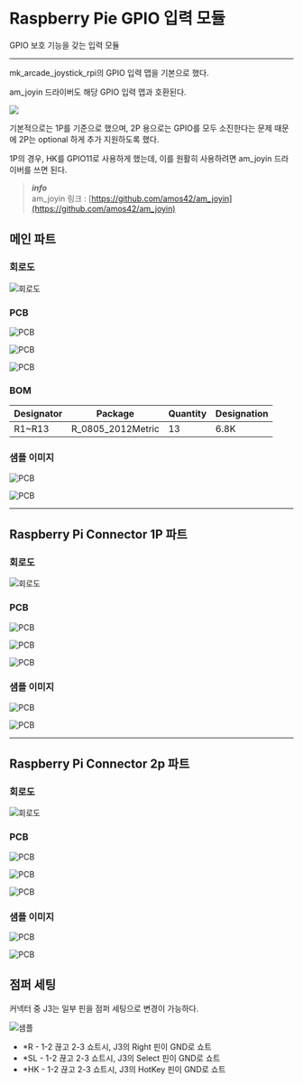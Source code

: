 # Raspberry Pie GPIO 입력 모듈

GPIO 보호 기능을 갖는 입력 모듈

---
mk_arcade_joystick_rpi의 GPIO 입력 맵을 기본으로 했다.

am_joyin 드라이버도 해당 GPIO 입력 맵과 호환된다.

![](images/mk_joystick_arcade_gpio.png)

기본적으로는 1P를 기준으로 했으며, 2P 용으로는 GPIO를 모두 소진한다는 문제 때문에 2P는 optional 하게 추가 지원하도록 했다.

1P의 경우, HK를 GPIO11로 사용하게 했는데, 이를 원활히 사용하려면 am_joyin 드라이버를 쓰면 된다.

> ***info***  
am_joyin 링크 : [https://github.com/amos42/am_joyin](https://github.com/amos42/am_joyin)



## 메인 파트

### 회로도

![회로도](joystick_gpio_input_main_part/images/joystick_gpio_input_main_part_sch.png)


### PCB

![PCB](joystick_gpio_input_main_part/images/joystick_gpio_input_main_part_pcb.png)

![PCB](joystick_gpio_input_main_part/images/joystick_gpio_input_main_part_pcb_image_f.jpg)

![PCB](joystick_gpio_input_main_part/images/joystick_gpio_input_main_part_pcb_image_b.jpg)


### BOM

| Designator | Package           | Quantity | Designation |
|------------|-------------------|----------|-------------|
| R1~R13     | R_0805_2012Metric | 13       | 6.8K        |

### 샘플 이미지

![PCB](joystick_gpio_input_main_part/images/joystick_gpio_input_main_part_sample_image_1.jpg)

![PCB](joystick_gpio_input_main_part/images/joystick_gpio_input_main_part_sample_image_2.jpg)

---

## Raspberry Pi Connector 1P 파트

### 회로도

![회로도](joystick_gpio_input_1p_rasp_part/images/joystick_gpio_input_1p_rasp_part_sch.png)


### PCB

![PCB](joystick_gpio_input_1p_rasp_part/images/joystick_gpio_input_1p_rasp_part_pcb.png)

![PCB](joystick_gpio_input_1p_rasp_part/images/joystick_gpio_input_1p_rasp_part_pcb_image_f.jpg)

![PCB](joystick_gpio_input_1p_rasp_part/images/joystick_gpio_input_1p_rasp_part_pcb_image_b.jpg)


### 샘플 이미지

![PCB](joystick_gpio_input_1p_rasp_part/images/joystick_gpio_input_1p_rasp_part_sample_image_1.jpg)

![PCB](joystick_gpio_input_1p_rasp_part/images/joystick_gpio_input_1p_rasp_part_sample_image_2.jpg)

---

## Raspberry Pi Connector 2p 파트

### 회로도

![회로도](joystick_gpio_input_2p_rasp_part/images/joystick_gpio_input_2p_rasp_part_sch.png)


### PCB

![PCB](joystick_gpio_input_2p_rasp_part/images/joystick_gpio_input_2p_rasp_part_pcb.png)

![PCB](joystick_gpio_input_2p_rasp_part/images/joystick_gpio_input_2p_rasp_part_pcb_image_f.jpg)

![PCB](joystick_gpio_input_2p_rasp_part/images/joystick_gpio_input_2p_rasp_part_pcb_image_b.jpg)


### 샘플 이미지

![PCB](joystick_gpio_input_2p_rasp_part/images/joystick_gpio_input_2p_rasp_part_sample_image_1.jpg)

![PCB](joystick_gpio_input_2p_rasp_part/images/joystick_gpio_input_2p_rasp_part_sample_image_2.jpg)






## 점퍼 세팅

커넥터 중 J3는 일부 핀을 점퍼 세팅으로 변경이 가능하다.

![샘플](images/joystick_gpio_input_jumper.jpg)

* *R - 1-2 끊고 2-3 쇼트시, J3의 Right 핀이 GND로 쇼트
* *SL - 1-2 끊고 2-3 쇼트시, J3의 Select 핀이 GND로 쇼트
* *HK - 1-2 끊고 2-3 쇼트시, J3의 HotKey 핀이 GND로 쇼트
